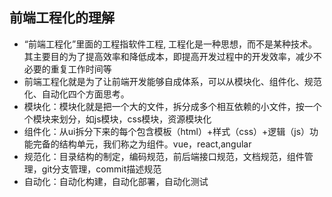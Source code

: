## 前端工程化的理解
- “前端工程化”里面的工程指软件工程, 工程化是一种思想，而不是某种技术。其主要目的为了提高效率和降低成本，即提高开发过程中的开发效率，减少不必要的重复工作时间等
- 前端工程化就是为了让前端开发能够自成体系，可以从模块化、组件化、规范化、自动化四个方面思考。
- 模块化：模块化就是把一个大的文件，拆分成多个相互依赖的小文件，按一个个模块来划分，如js模块，css模块，资源模块化
- 组件化：从ui拆分下来的每个包含模板（html）+样式（css）+逻辑（js）功能完备的结构单元，我们称之为组件。vue，react,angular
- 规范化：目录结构的制定，编码规范，前后端接口规范，文档规范，组件管理，git分支管理，commit描述规范
- 自动化：自动化构建，自动化部署，自动化测试